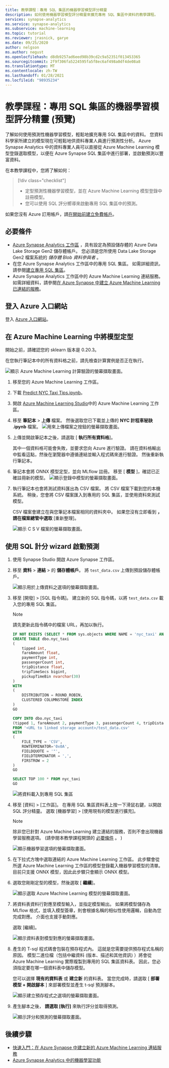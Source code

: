```yaml
---
title: 教學課程：專用 SQL 集區的機器學習模型評分精靈
description: 如何使用機器學習模型評分精靈來擴充專用 SQL 集區中資料的教學課程。
services: synapse-analytics
ms.service: synapse-analytics
ms.subservice: machine-learning
ms.topic: tutorial
ms.reviewer: jrasnick, garye
ms.date: 09/25/2020
author: nelgson
ms.author: negust
ms.openlocfilehash: d8db9257ad6eed98b39cd2c9a52351f013453365
ms.sourcegitcommit: 2f9f306fa5224595fa5f8ec6af498a0df4de08a8
ms.translationtype: MT
ms.contentlocale: zh-TW
ms.lasthandoff: 01/28/2021
ms.locfileid: "98935234"
---
```

# <a name="tutorial-machine-learning-model-scoring-wizard-preview-for-dedicated-sql-pools"></a>教學課程：專用 SQL 集區的機器學習模型評分精靈 (預覽)

了解如何使用預測性機器學習模型，輕鬆地擴充專用 SQL 集區中的資料。 您資料科學家所建立的模型現在可輕鬆地供資料專業人員進行預測性分析。 Azure Synapse Analytics 中的資料專業人員可以直接從 Azure Machine Learning 模型登錄選取模型，以便在 Azure Synapse SQL 集區中進行部署，並啟動預測以豐富資料。

在本教學課程中，您將了解如何：

> [!div class="checklist"]
> - 定型預測性機器學習模型，並在 Azure Machine Learning 模型登錄中註冊模型。
> - 您可以使用 SQL 評分嚮導來啟動專用 SQL 集區中的預測。

如果您沒有 Azure 訂用帳戶，請[在開始前建立免費帳戶](https://azure.microsoft.com/free/)。

## <a name="prerequisites"></a>必要條件

- [Azure Synapse Analytics 工作區](../get-started-create-workspace.md) ，具有設定為預設儲存體的 Azure Data Lake Storage Gen2 儲存體帳戶。 您必須是您所使用 Data Lake Storage Gen2 檔案系統的 *儲存體 Blob 資料參與者* 。
- 在您 Azure Synapse Analytics 工作區中的專用 SQL 集區。 如需詳細資訊，請參閱[建立專用 SQL 集區](../quickstart-create-sql-pool-studio.md)。
- Azure Synapse Analytics 工作區中的 Azure Machine Learning 連結服務。 如需詳細資料，請參閱[在 Azure Synapse 中建立 Azure Machine Learning 已連結的服務](quickstart-integrate-azure-machine-learning.md)。

## <a name="sign-in-to-the-azure-portal"></a>登入 Azure 入口網站

登入 [Azure 入口網站](https://portal.azure.com/)。

## <a name="train-a-model-in-azure-machine-learning"></a>在 Azure Machine Learning 中將模型定型

開始之前，請確認您的 sklearn 版本是 0.20.3。

在您執行筆記本中的所有資料格之前，請先檢查計算實例是否正在執行。

![顯示 Azure Machine Learning 計算驗證的螢幕擷取畫面。](media/tutorial-sql-pool-model-scoring-wizard/tutorial-sql-scoring-wizard-train-00b.png)

1. 移至您的 Azure Machine Learning 工作區。

1. 下載 [Predict NYC Taxi Tips.ipynb](https://go.microsoft.com/fwlink/?linkid=2144301)。

1. 開啟 [Azure Machine Learning Studio](https://ml.azure.com)中的 Azure Machine Learning 工作區。

1. 移至 **筆記本**  >  **上傳** 檔案。 然後選取您已下載並上傳的 **NYC 計程車秘訣 .ipynb** 檔案。
   ![用來上傳檔案之按鈕的螢幕擷取畫面。](media/tutorial-sql-pool-model-scoring-wizard/tutorial-sql-scoring-wizard-train-00a.png)

1. 上傳並開啟筆記本之後，請選取 [ **執行所有資料格**]。

   其中一個資料格可能會失敗，並要求您向 Azure 進行驗證。 請在資料格輸出中監看這點，然後在瀏覽器中遵循連結並輸入程式碼來進行驗證。 然後重新執行筆記本。

1. 筆記本會將 ONNX 模型定型，並向 MLflow 註冊。 移至 [ **模型** ]，確認已正確註冊新的模型。
   ![顯示登錄中模型的螢幕擷取畫面。](media/tutorial-sql-pool-model-scoring-wizard/tutorial-sql-scoring-wizard-train-00c.png)

1. 執行筆記本也會將測試資料匯出為 CSV 檔案。 將 CSV 檔案下載到您的本機系統。 稍後，您會將 CSV 檔案匯入到專用的 SQL 集區，並使用資料來測試模型。

   CSV 檔案會建立在與您筆記本檔案相同的資料夾中。 如果您沒有立即看到 **，請在檔案總管中選取** [重新整理]。

   ![顯示 C S V 檔案的螢幕擷取畫面。](media/tutorial-sql-pool-model-scoring-wizard/tutorial-sql-scoring-wizard-train-00d.png)

## <a name="launch-predictions-with-the-sql-scoring-wizard"></a>使用 SQL 計分 wizard 啟動預測

1. 使用 Synapse Studio 開啟 Azure Synapse 工作區。

1. 移至 **資料**  >  **連結**  >  的 **儲存體帳戶**。 將 `test_data.csv` 上傳到預設儲存體帳戶。

   ![顯示用於上傳資料之選項的螢幕擷取畫面。](media/tutorial-sql-pool-model-scoring-wizard/tutorial-sql-scoring-wizard-00a.png)

1. 移至 [開發] > [SQL 指令碼]。 建立新的 SQL 指令碼，以將 `test_data.csv` 載入您的專用 SQL 集區。

   > [!NOTE]
   > 請先更新此指令碼中的檔案 URL，再加以執行。

   ```SQL
   IF NOT EXISTS (SELECT * FROM sys.objects WHERE NAME = 'nyc_taxi' AND TYPE = 'U')
   CREATE TABLE dbo.nyc_taxi
   (
       tipped int,
       fareAmount float,
       paymentType int,
       passengerCount int,
       tripDistance float,
       tripTimeSecs bigint,
       pickupTimeBin nvarchar(30)
   )
   WITH
   (
       DISTRIBUTION = ROUND_ROBIN,
       CLUSTERED COLUMNSTORE INDEX
   )
   GO
   
   COPY INTO dbo.nyc_taxi
   (tipped 1, fareAmount 2, paymentType 3, passengerCount 4, tripDistance 5, tripTimeSecs 6, pickupTimeBin 7)
   FROM '<URL to linked storage account>/test_data.csv'
   WITH
   (
       FILE_TYPE = 'CSV',
       ROWTERMINATOR='0x0A',
       FIELDQUOTE = '"',
       FIELDTERMINATOR = ',',
       FIRSTROW = 2
   )
   GO
   
   SELECT TOP 100 * FROM nyc_taxi
   GO
   ```

   ![將資料載入到專用 SQL 集區](media/tutorial-sql-pool-model-scoring-wizard/tutorial-sql-scoring-wizard-00b.png)

1. 移至 [資料] > [工作區]。 在專用 SQL 集區資料表上按一下滑鼠右鍵，以開啟 SQL 評分精靈。 選取 [機器學習] > [使用現有的模型進行擴充]。

   > [!NOTE]
   > 除非您已針對 Azure Machine Learning 建立連結的服務，否則不會出現機器學習服務選項。  (請參閱本教學課程開頭的 [必要條件](#prerequisites) 。 ) 

   ![顯示機器學習選項的螢幕擷取畫面。](media/tutorial-sql-pool-model-scoring-wizard/tutorial-sql-scoring-wizard-00c.png)

1. 在下拉式方塊中選取連結的 Azure Machine Learning 工作區。 此步驟會從所選 Azure Machine Learning 工作區的模型登錄載入機器學習模型的清單。 目前只支援 ONNX 模型，因此此步驟只會顯示 ONNX 模型。

1. 選取您剛剛定型的模型，然後選取 [ **繼續**]。

   ![顯示選取 Azure Machine Learning 模型的螢幕擷取畫面。](media/tutorial-sql-pool-model-scoring-wizard/tutorial-sql-scoring-wizard-00d.png)

1. 將資料表資料行對應至模型輸入，並指定模型輸出。 如果將模型儲存為 MLflow 格式，並填入模型簽章，則會根據名稱的相似性使用邏輯，自動為您完成對應。 介面也支援手動對應。

   選取 [繼續]。

   ![顯示資料表對模型對應的螢幕擷取畫面。](media/tutorial-sql-pool-model-scoring-wizard/tutorial-sql-scoring-wizard-00e.png)

1. 產生的 T-sql 程式碼會包裝在預存程式內。 這就是您需要提供預存程式名稱的原因。 模型二進位檔（包括中繼資料 (版本、描述和其他資訊) ）將會從 Azure Machine Learning 實際複製到專用的 SQL 集區資料表。 因此，您必須指定要在哪一個資料表中儲存模型。 

   您可以選擇 **現有的資料表** 或 **建立新** 的資料表。 當您完成時，請選取 [ **部署模型 + 開啟腳本** ] 來部署模型並產生 t-sql 預測腳本。

   ![顯示建立預存程式之選項的螢幕擷取畫面。](media/tutorial-sql-pool-model-scoring-wizard/tutorial-sql-scoring-wizard-00f.png)

1. 產生腳本之後， **請選取 [執行]** 來執行評分並取得預測。

   ![顯示評分和預測的螢幕擷取畫面。](media/tutorial-sql-pool-model-scoring-wizard/tutorial-sql-scoring-wizard-00g.png)

## <a name="next-steps"></a>後續步驟

- [快速入門：在 Azure Synapse 中建立新的 Azure Machine Learning 連結服務](quickstart-integrate-azure-machine-learning.md)
- [Azure Synapse Analytics 中的機器學習功能](what-is-machine-learning.md)
